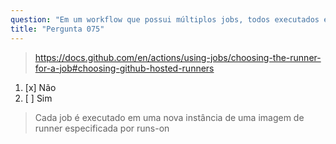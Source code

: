 ```yaml
---
question: "Em um workflow que possui múltiplos jobs, todos executados em GitHub-hosted runners, é verdade que todos os jobs são garantidos de serem executados na mesma máquina runner?"
title: "Pergunta 075"
---
```


> https://docs.github.com/en/actions/using-jobs/choosing-the-runner-for-a-job#choosing-github-hosted-runners
1. [x] Não
1. [ ] Sim
> Cada job é executado em uma nova instância de uma imagem de runner especificada por runs-on

